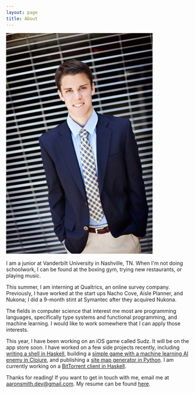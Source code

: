 ```yaml
---
layout: page
title: About
---
```


![Profile](/assets/profile.jpg)

I am a junior at Vanderbilt University in Nashville, TN. When I'm not doing
schoolwork, I can be found at the boxing gym, trying new restaurants, or
playing music.

This summer, I am interning at Qualtrics, an online survey company. Previously,
I have worked at the start ups Nacho Cove, Aisle Planner, and Nukona; I did
a 9-month stint at Symantec after they acquired Nukona.

The fields in computer science that interest me most are programming languages,
specifically type systems and functional programming, and machine learning.
I would like to work somewhere that I can apply those interests.

This year, I have been working on an iOS game called Sudz. It will be on the app store soon. I have worked on a few side projects recently, including [writing a shell in Haskell](https://github.com/dblarons/haskell-shell), building a [simple game with a machine learning AI enemy in Clojure](https://github.com/bad-intel/attrition), and publishing a [site map generator in Python](https://github.com/dblarons/sitemapserpent). I am currently working on a [BitTorrent client in Haskell](https://github.com/dblarons/torrskel).

Thanks for reading! If you want to get in touch with me, email me at <a
href="mailto:aaronsmith.dev@gmail.com">aaronsmith.dev@gmail.com</a>. My resume
can be found [here](/assets/aaron_resume.pdf).
